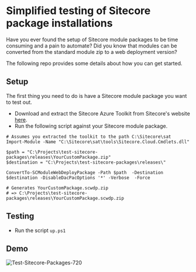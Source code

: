 # Simplified testing of Sitecore package installations

Have you ever found the setup of Sitecore module packages to be time consuming and a pain to automate? Did you know that modules can be converted from the standard module zip to a web deployment version? 

The following repo provides some details about how you can get started.

## Setup

The first thing you need to do is have a Sitecore module package you want to test out.

* Download and extract the Sitecore Azure Toolkit from Sitecore's website [here](https://dev.sitecore.net/Downloads.aspx).
* Run the following script against your Sitecore module package.
 ```
 # Assumes you extracted the toolkit to the path C:\Sitecore\sat
 Import-Module -Name "C:\Sitecore\sat\tools\Sitecore.Cloud.Cmdlets.dll"

$path = "C:\Projects\test-sitecore-packages\releases\YourCustomPackage.zip"
$destination = "C:\Projects\test-sitecore-packages\releases\"

ConvertTo-SCModuleWebDeployPackage -Path $path  -Destination $destination -DisableDacPacOptions '*' -Verbose  -Force

# Generates YourCustomPackage.scwdp.zip
# => C:\Projects\test-sitecore-packages\releases\YourCustomPackage.scwdp.zip
```

## Testing

* Run the script `up.ps1`

## Demo

![Test-Sitecore-Packages-720](https://user-images.githubusercontent.com/933163/81630806-287b4480-93cc-11ea-9fd1-025dd24e9891.gif)
